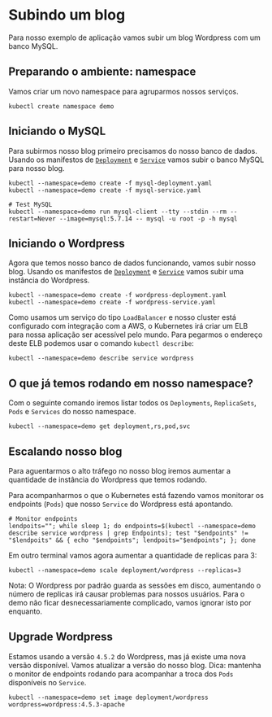 # Subindo um blog

Para nosso exemplo de aplicação vamos subir um blog Wordpress com um banco MySQL.

## Preparando o ambiente: namespace

Vamos criar um novo namespace para agruparmos nossos serviços.

```
kubectl create namespace demo
```

## Iniciando o MySQL

Para subirmos nosso blog primeiro precisamos do nosso banco de dados.
Usando os manifestos de [`Deployment`](mysql-deployment.yaml) e [`Service`](mysql-service.yaml) vamos subir o banco MySQL para nosso blog.

```
kubectl --namespace=demo create -f mysql-deployment.yaml 
kubectl --namespace=demo create -f mysql-service.yaml 

# Test MySQL
kubectl --namespace=demo run mysql-client --tty --stdin --rm --restart=Never --image=mysql:5.7.14 -- mysql -u root -p -h mysql
```

## Iniciando o Wordpress

Agora que temos nosso banco de dados funcionando, vamos subir nosso blog.
Usando os manifestos de [`Deployment`](wordpress-deployment.yaml) e [`Service`](wordpress-service.yaml) vamos subir uma instância do Wordpress.

```
kubectl --namespace=demo create -f wordpress-deployment.yaml 
kubectl --namespace=demo create -f wordpress-service.yaml 
```

Como usamos um serviço do tipo `LoadBalancer` e nosso cluster está configurado com integração com a AWS, o Kubernetes irá criar um ELB para nossa aplicação ser acessível pelo mundo. Para pegarmos o endereço deste ELB podemos usar o comando `kubectl describe`:

```
kubectl --namespace=demo describe service wordpress
```

## O que já temos rodando em nosso namespace?

Com o seguinte comando iremos listar todos os `Deployments`, `ReplicaSets`, `Pods` e `Services` do nosso namespace.

```
kubectl --namespace=demo get deployment,rs,pod,svc
```

## Escalando nosso blog

Para aguentarmos o alto tráfego no nosso blog iremos aumentar a quantidade de instância do Wordpress que temos rodando.

Para acompanharmos o que o Kubernetes está fazendo vamos monitorar os endpoints (`Pods`) que nosso `Service` do Wordpress está apontando.

```
# Monitor endpoints
lendpoits=""; while sleep 1; do endpoints=$(kubectl --namespace=demo describe service wordpress | grep Endpoints); test "$endpoints" != "$lendpoits" && { echo "$endpoints"; lendpoits="$endpoints"; }; done 
```

Em outro terminal vamos agora aumentar a quantidade de replicas para 3:

```
kubectl --namespace=demo scale deployment/wordpress --replicas=3
```

Nota: O Wordpress por padrão guarda as sessões em disco, aumentando o número de replicas irá causar problemas para nossos usuários. Para o demo não ficar desnecessariamente complicado, vamos ignorar isto por enquanto.


## Upgrade Wordpress

Estamos usando a versão `4.5.2` do Wordpress, mas já existe uma nova versão disponível. Vamos atualizar a versão do nosso blog.
Dica: mantenha o monitor de endpoints rodando para acompanhar a troca dos `Pods` disponíveis no `Service`.

```
kubectl --namespace=demo set image deployment/wordpress wordpress=wordpress:4.5.3-apache
```

